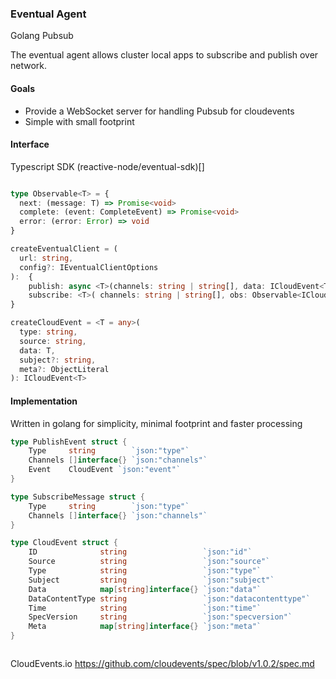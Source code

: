 ### Eventual Agent

Golang Pubsub

The eventual agent allows cluster local apps to subscribe and publish over network.

#### Goals

- Provide a WebSocket server for handling Pubsub for cloudevents
- Simple with small footprint

#### Interface

Typescript SDK (reactive-node/eventual-sdk)[]
```ts

type Observable<T> = {
  next: (message: T) => Promise<void>
  complete: (event: CompleteEvent) => Promise<void>
  error: (error: Error) => void
}

createEventualClient = (
  url: string,
  config?: IEventualClientOptions
):  {
    publish: async <T>(channels: string | string[], data: ICloudEvent<T>), 
    subscribe: <T>( channels: string | string[], obs: Observable<ICloudEvent<T>> ): dispose 
}

createCloudEvent = <T = any>(
  type: string,
  source: string,
  data: T,
  subject?: string,
  meta?: ObjectLiteral
): ICloudEvent<T> 

```

#### Implementation
Written in golang for simplicity, minimal footprint and faster processing

```go
type PublishEvent struct {
	Type     string        `json:"type"`
	Channels []interface{} `json:"channels"`
	Event    CloudEvent `json:"event"`
}

type SubscribeMessage struct {
	Type     string        `json:"type"`
	Channels []interface{} `json:"channels"`
}

type CloudEvent struct {
	ID              string                 `json:"id"`
	Source          string                 `json:"source"`
	Type            string                 `json:"type"`
	Subject         string                 `json:"subject"`
	Data            map[string]interface{} `json:"data"`
	DataContentType string                 `json:"datacontenttype"`
	Time            string                 `json:"time"`
	SpecVersion     string                 `json:"specversion"`
	Meta            map[string]interface{} `json:"meta"`
}



```


CloudEvents.io
https://github.com/cloudevents/spec/blob/v1.0.2/spec.md
